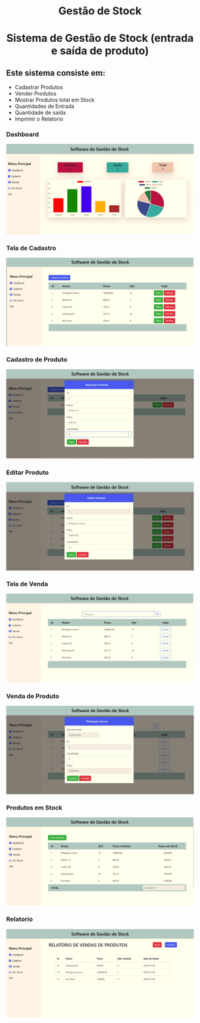 <h1 align="center">
     Gestão de Stock 
</h1>
 <h1 align="center">
     Sistema de Gestão de Stock (entrada e saída de produto) 
</h1>


 ## Este sistema consiste em:
 - Cadastrar Produtos
 - Vender Produtos
 - Mostrar Produtos total em Stock
 - Quantidades de Entrada
 - Quantidade de saida
 - Imprimir o Relatorio

### Dashboard
![](./.tumbl/1-dashboard.png)

### Tela de Cadastro
![](./.tumbl/2-telaCadastro.png)

### Cadastro de Produto
![](./.tumbl/3-Cadastro.png)

### Editar Produto
![](./.tumbl/4-editar.png)

### Tela de Venda
![](./.tumbl/5-telaVenda.png)

### Venda de Produto
![](./.tumbl/6-venda.png)

### Produtos em Stock
![](./.tumbl/7-Stock.png)

### Relatorio
![](./.tumbl/8-relatorio.png)




